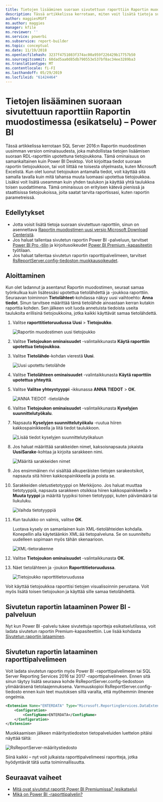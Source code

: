 ```yaml
---
title: Tietojen lisääminen suoraan sivutettuun raporttiin Raportin muodostimessa (esikatselu)
description: Tässä artikkelissa kerrotaan, miten voit lisätä tietoja suoraan sivutettuun raporttiin Raportin muodostimessa.
author: maggiesMSFT
ms.author: maggies
manager: kfile
ms.reviewer: ''
ms.service: powerbi
ms.subservice: report-builder
ms.topic: conceptual
ms.date: 11/19/2018
ms.openlocfilehash: 3237f4751083f374ac00a959f226429b17757b50
ms.sourcegitcommit: 60dad5aa0d85db790553e537bf8ac34ee3289ba3
ms.translationtype: MT
ms.contentlocale: fi-FI
ms.lasthandoff: 05/29/2019
ms.locfileid: "61424464"
---
```

# <a name="enter-data-directly-in-a-paginated-report-in-report-builder-preview---power-bi"></a>Tietojen lisääminen suoraan sivutettuun raporttiin Raportin muodostimessa (esikatselu) – Power BI

Tässä artikkelissa kerrotaan SQL Server 2016:n Raportin muodostimen uusimman version ominaisuudesta, joka mahdollistaa tietojen lisäämisen suoraan RDL-raporttiin upotettuna tietojoukkona.  Tämä ominaisuus on samankaltainen kuin Power BI Desktop. Voit kirjoittaa tiedot suoraan raportin tietojoukkoon, tai voit liittää ne toisesta ohjelmasta, kuten Microsoft Excelistä. Kun olet luonut tietojoukon antamalla tiedot, voit käyttää sitä samalla tavalla kuin mitä tahansa muuta luomaasi upotettua tietojoukkoa. Lisäksi voit lisätä useamman kuin yhden taulukon ja käyttää yhtä taulukkoa toisen suodattimena. Tämä ominaisuus on erityisen kätevä pienissä ja staattisissa tietojoukoissa, joita saatat tarvita raportissasi, kuten raportin parametreissä.
 
## <a name="prerequisites"></a>Edellytykset

- Jotta voisit lisätä tietoja suoraan sivutettuun raporttiin, sinun on asennettava [Raportin muodostimen uusi versio Microsoft Download Centeristä](https://www.microsoft.com/download/details.aspx?id=53613). 
- Jos haluat tallentaa sivutetun raportin Power BI -palveluun, tarvitset [Power BI Pro -tilin](service-self-service-signup-for-power-bi.md) ja kirjoitusoikeudet [Power BI Premium -kapasiteetin](service-premium-what-is.md) työtilaan.
- Jos haluat tallentaa sivutetun raportin raporttipalvelimeen, tarvitset [RsReportServer.config-tiedoston muokkausoikeudet](#upload-the-paginated-report-to-a-report-server).

## <a name="get-started"></a>Aloittaminen

Kun olet ladannut ja asentanut Raportin muodostimen, seuraat samaa työnkulkua kuin lisätessäsi upotettua tietolähdettä ja -joukkoa raporttiin. Seuraavan toiminnon **Tietolähteet**-kohdassa näkyy uusi vaihtoehto: **Anna tiedot**.  Sinun tarvitsee määrittää tämä tietolähde ainoastaan kerran kutakin raporttia kohden. Sen jälkeen voit luoda annetuista tiedoista useita taulukoita erillisinä tietojoukkoina, jotka kaikki käyttävät samaa tietolähdettä.

1. Valitse **raporttitietoruudussa** **Uusi** > **Tietojoukko**.

    ![Raportin muodostimen uusi tietojoukko](media/paginated-reports-enter-data/paginated-new-dataset.png)

1. Valitse **Tietojoukon ominaisuudet** -valintaikkunasta **Käytä raporttiin upotettua tietojoukkoa**.

1. Valitse **Tietolähde**-kohdan vierestä **Uusi**.

    ![Uusi upotettu tietolähde](media/paginated-reports-enter-data/paginated-new-data-source.png)

1. Valitse **Tietolähteen ominaisuudet** -valintaikkunasta **Käytä raporttiin upotettua yhteyttä**.
2. Valitse **Valitse yhteystyyppi** -ikkunassa **ANNA TIEDOT** > **OK**.

    ![ANNA TIEDOT -tietolähde](media/paginated-reports-enter-data/paginated-data-source-properties-enter-data.png)

1. Valitse **Tietojoukon ominaisuudet** -valintaikkunasta **Kyselyjen suunnittelutyökalu**.
2. Napsauta **Kyselyjen suunnittelutyökalu** -ruutua hiiren kakkospainikkeella ja liitä tiedot taulukkoon.

    ![Lisää tiedot kyselyjen suunnittelutyökaluun](media/paginated-reports-enter-data/paginated-enter-data.png)

1. Jos haluat määrittää sarakkeiden nimet, kaksoisnapsauta jokaista **UusiSarake**-kohtaa ja kirjoita sarakkeen nimi.

    ![Määritä sarakkeiden nimet](media/paginated-reports-enter-data/paginated-column-name.png)

1. Jos ensimmäinen rivi sisältää alkuperäisten tietojen sarakeotsikot, napsauta sitä hiiren kakkospainikkeella ja poista se.
    
9. Sarakkeiden oletustietotyyppi on Merkkijono. Jos haluat muuttaa tietotyyppiä, napsauta sarakkeen otsikkoa hiiren kakkospainikkeella > **Muuta tyyppi** ja määritä tyypiksi toinen tietotyyppi, kuten päivämäärä tai liukuluku.

    ![Vaihda tietotyyppiä](media/paginated-reports-enter-data/paginated-data-type.png)

1. Kun taulukko on valmis, valitse **OK**.  

    Luotava kysely on samanlainen kuin XML-tietolähteiden kohdalla. Konepellin alla käytetäänkin XML:ää tietopalveluna.  Se on suunniteltu uudelleen sopimaan myös tähän skenaarioon.

    ![XML-tietorakenne](media/paginated-reports-enter-data/paginated-xml-data.png)

12. Valitse **Tietojoukon ominaisuudet** -valintaikkunasta **OK**.

13. Näet tietolähteen ja -joukon **Raporttitietoruudussa**.

    ![Tietojoukko raporttitietoruudussa](media/paginated-reports-enter-data/paginated-report-data-pane.png)

Voit käyttää tietojoukkoa raporttisi tietojen visualisoinnin perustana. Voit myös lisätä toisen tietojoukon ja käyttää sille samaa tietolähdettä.

## <a name="upload-the-paginated-report-to-the-power-bi-service"></a>Sivutetun raportin lataaminen Power BI -palveluun

Nyt kun Power BI -palvelu tukee sivutettuja raportteja esikatselutilassa, voit ladata sivutetun raportin Premium-kapasiteettiin. Lue lisää kohdasta [Sivutetun raportin lataaminen](paginated-reports-save-to-power-bi-service.md#upload-a-paginated-report).

## <a name="upload-the-paginated-report-to-a-report-server"></a>Sivutetun raportin lataaminen raporttipalvelimeen

Voit ladata sivutetun raportin myös Power BI -raporttipalvelimeen tai SQL Server Reporting Services 2016 tai 2017 -raporttipalvelimeen. Ennen sitä sinun täytyy lisätä seuraava kohde RsReportServer.config-tiedostoon ylimääräisenä tietolaajennuksena. Varmuuskopioi RsReportServer.config-tiedosto ennen kuin teet muutoksen siltä varalta, että myöhemmin ilmenee ongelmia.

```xml
<Extension Name="ENTERDATA" Type="Microsoft.ReportingServices.DataExtensions.XmlDPConnection,Microsoft.ReportingServices.DataExtensions">
    <Configuration>
        <ConfigName>ENTERDATA</ConfigName>
    </Configuration>
</Extension>
```

Muokkaamisen jälkeen määritystiedoston tietopalveluiden luettelon pitäisi näyttää tältä:

![RsReportServer-määritystiedosto](media/paginated-reports-enter-data/paginated-rsreportserver-config-file.png)

Siinä kaikki – nyt voit julkaista raporttipalvelimeesi raportteja, jotka hyödyntävät tätä uutta toiminnallisuutta.

## <a name="next-steps"></a>Seuraavat vaiheet

- [Mitä ovat sivutetut raportit Power BI Premiumissa? (esikatselu)](paginated-reports-report-builder-power-bi.md)
- [Mikä on Power BI -raporttipalvelin?](report-server/get-started.md)
